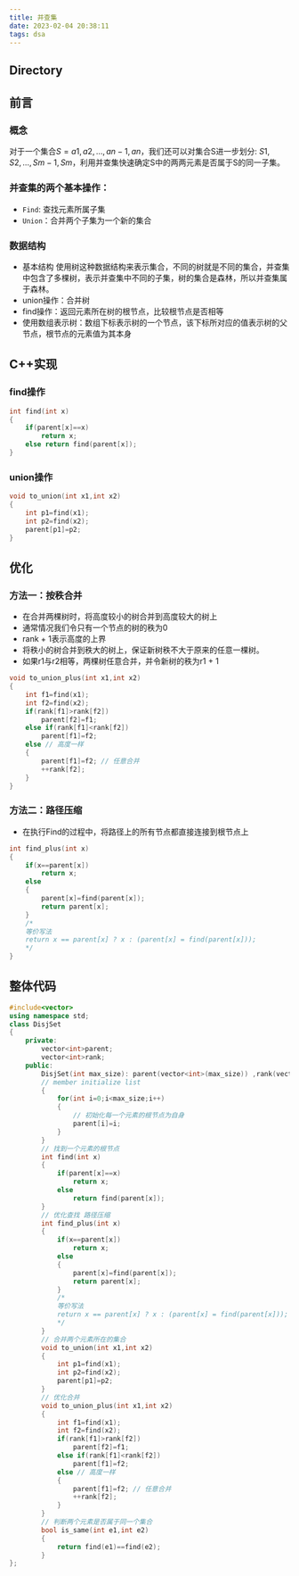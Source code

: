 ```yaml
---
title: 并查集
date: 2023-02-04 20:38:11
tags: dsa
---
```

## Directory


## 前言
### 概念
对于一个集合$S={a1, a2, …, an-1, an}$，我们还可以对集合S进一步划分: $S1,S2,…,Sm-1,Sm$，利用并查集快速确定S中的两两元素是否属于S的同一子集。
### 并查集的两个基本操作：
- ``Find``: 查找元素所属子集
- ``Union``：合并两个子集为一个新的集合
### 数据结构
- 基本结构
使用树这种数据结构来表示集合，不同的树就是不同的集合，并查集中包含了多棵树，表示并查集中不同的子集，树的集合是森林，所以并查集属于森林。
- union操作：合并树
- find操作：返回元素所在树的根节点，比较根节点是否相等
- 使用数组表示树：数组下标表示树的一个节点，该下标所对应的值表示树的父节点，根节点的元素值为其本身

## C++实现
### find操作
```cpp
int find(int x)
{
    if(parent[x]==x)
        return x;
    else return find(parent[x]);
}
```
### union操作
```cpp
void to_union(int x1,int x2)
{
    int p1=find(x1);
    int p2=find(x2);
    parent[p1]=p2;
}
```
## 优化
### 方法一：按秩合并
- 在合并两棵树时，将高度较小的树合并到高度较大的树上
- 通常情况我们令只有一个节点的树的秩为0
- rank + 1表示高度的上界
- 将秩小的树合并到秩大的树上，保证新树秩不大于原来的任意一棵树。
- 如果r1与r2相等，两棵树任意合并，并令新树的秩为r1 + 1
```cpp
void to_union_plus(int x1,int x2)
{
    int f1=find(x1);
    int f2=find(x2);
    if(rank[f1]>rank[f2])
        parent[f2]=f1;
    else if(rank[f1]<rank[f2])
        parent[f1]=f2;
    else // 高度一样
    {
        parent[f1]=f2; // 任意合并
        ++rank[f2];
    }
}
```
### 方法二：路径压缩
- 在执行Find的过程中，将路径上的所有节点都直接连接到根节点上

```cpp
int find_plus(int x)
{
    if(x==parent[x])
        return x;
    else
    {
        parent[x]=find(parent[x]);
        return parent[x];
    }
    /*
    等价写法
    return x == parent[x] ? x : (parent[x] = find(parent[x]));
    */ 
}
```
## 整体代码
```cpp
#include<vector>
using namespace std;
class DisjSet
{
	private:
		vector<int>parent;
		vector<int>rank;
	public:
		DisjSet(int max_size): parent(vector<int>(max_size)) ,rank(vector<int>(max_size))
		// member initialize list
		{
			for(int i=0;i<max_size;i++)
			{
				// 初始化每一个元素的根节点为自身
				parent[i]=i;
			}
		}
		// 找到一个元素的根节点
		int find(int x)
		{
			if(parent[x]==x)
				return x;
			else
				return find(parent[x]);
		}
		// 优化查找 路径压缩
		int find_plus(int x)
		{
			if(x==parent[x])
				return x;
			else
			{
				parent[x]=find(parent[x]);
				return parent[x];
			}
			/*
			等价写法
			return x == parent[x] ? x : (parent[x] = find(parent[x]));
			*/ 
		}
		// 合并两个元素所在的集合
		void to_union(int x1,int x2)
		{
			int p1=find(x1);
			int p2=find(x2);
			parent[p1]=p2;
		}
		// 优化合并
		void to_union_plus(int x1,int x2)
		{
			int f1=find(x1);
			int f2=find(x2);
			if(rank[f1]>rank[f2])
				parent[f2]=f1;
			else if(rank[f1]<rank[f2])
				parent[f1]=f2;
			else // 高度一样
			{
				parent[f1]=f2; // 任意合并
				++rank[f2];
			}
		}
		// 判断两个元素是否属于同一个集合
		bool is_same(int e1,int e2)
		{
			return find(e1)==find(e2);
		}
};
```